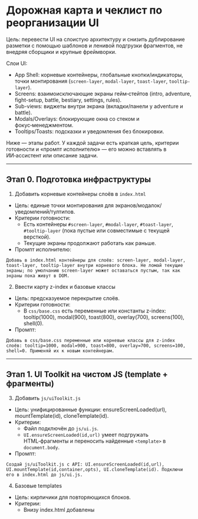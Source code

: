 # Дорожная карта и чеклист по реорганизации UI

Цель: перевести UI на слоистую архитектуру и снизить дублирование разметки с помощью шаблонов и ленивой подгрузки фрагментов, не внедряя сборщики и крупные фреймворки.

Слои UI:
- App Shell: корневые контейнеры, глобальные кнопки/индикаторы, точки монтирования (`screen-layer`, `modal-layer`, `toast-layer`, `tooltip-layer`).
- Screens: взаимоисключающие экраны гейм‑стейтов (intro, adventure, fight-setup, battle, bestiary, settings, rules).
- Sub-views: виджеты внутри экрана (вкладки/панели у adventure и battle).
- Modals/Overlays: блокирующие окна со стеком и фокус‑менеджментом.
- Tooltips/Toasts: подсказки и уведомления без блокировки.

Ниже — этапы работ. У каждой задачи есть краткая цель, критерии готовности и «промпт исполнителю» — его можно вставлять в ИИ‑ассистент или описание задачи.

---

## Этап 0. Подготовка инфраструктуры

1) Добавить корневые контейнеры слоёв в `index.html`
- Цель: единые точки монтирования для экранов/модалок/уведомлений/тултипов.
- Критерии готовности:
  - Есть контейнеры `#screen-layer`, `#modal-layer`, `#toast-layer`, `#tooltip-layer` (пока пустые или совместимые с текущей версткой).
  - Текущие экраны продолжают работать как раньше.
- Промпт исполнителю:
```
Добавь в index.html контейнеры для слоёв: screen-layer, modal-layer, toast-layer, tooltip-layer внутри корневого блока. Не ломай текущие экраны; по умолчанию screen-layer может оставаться пустым, так как экраны пока живут в DOM.
```

2) Ввести карту z-index и базовые классы
- Цель: предсказуемое перекрытие слоёв.
- Критерии готовности:
  - В `css/base.css` есть переменные или константы z-index: tooltip(1000), modal(900), toast(800), overlay(700), screens(100), shell(0).
- Промпт:
```
Добавь в css/base.css переменные или корневые классы для z-index слоёв: tooltip=1000, modal=900, toast=800, overlay=700, screens=100, shell=0. Применяй их к новым контейнерам.
```

---

## Этап 1. UI Toolkit на чистом JS (template + фрагменты)

3) Добавить `js/uiToolkit.js`
- Цель: унифицированные функции: ensureScreenLoaded(url), mountTemplate(id), cloneTemplate(id).
- Критерии:
  - Файл подключён до `js/ui.js`.
  - `UI.ensureScreenLoaded(id,url)` умеет подгружать HTML‑фрагменты и переносить найденные `<template>` в `document.body`.
- Промпт:
```
Создай js/uiToolkit.js с API: UI.ensureScreenLoaded(id,url), UI.mountTemplate(id,container,opts), UI.cloneTemplate(id). Подключи его в index.html до js/ui.js.
```

4) Базовые templates
- Цель: кирпичики для повторяющихся блоков.
- Критерии:
  - Внизу index.html добавлены <template> для: меню‑бар, шапка таблицы юнитов, группа кнопок, блок «загрузка файла».
- Промпт:
```
Добавь в конец index.html набор <template>: tpl-menu-bar, tpl-unit-table-head, tpl-button-row, tpl-file-input. Пока их не используем, просто подключи.
```

---

## Этап 2. Перенос экранов на фрагменты (ленивая подгрузка)

5) Экран «Правила»
- Цель: вынести в `fragments/rules.html`, загрузка через UI.ensureScreenLoaded.
- Критерии:
  - В index.html отсутствует блок #rules-screen.
  - showRules сначала грузит фрагмент, потом заполняет Markdown как сейчас.
- Промпт:
```
Вырежи #rules-screen из index.html в fragments/rules.html. Обнови showRules() так, чтобы перед showScreen('rules-screen') вызывался UI.ensureScreenLoaded('rules-screen','fragments/rules.html').
```

6) Экран «Бестиарий»
- Цель: аналогично вынести `#bestiary-screen` в `fragments/bestiary.html`.
- Критерии: экран работает, загрузка конфига/таблица рендерится как прежде.
- Промпт:
```
Перенеси #bestiary-screen в fragments/bestiary.html и обнови входную точку (showBestiary/backToIntroFromBestiary), чтобы перед переключением экрана выполнялась UI.ensureScreenLoaded('bestiary-screen','fragments/bestiary.html').
```

7) Экран «Настройки»
- Цель: вынести `#settings-screen` в `fragments/settings.html`.
- Критерии: инициализация настроек на показе экрана не сломана.
- Промпт:
```
Перенеси #settings-screen в fragments/settings.html. В showSettings() добавь await UI.ensureScreenLoaded(...). Убедись, что displaySettings() вызывается после загрузки фрагмента.
```

8) Экраны Adventure: setup/main/result
- Цель: вынести три экрана в соответствующие фрагменты.
- Критерии: весь текущий функционал adventure сохраняется.
- Промпт:
```
Перенеси #adventure-setup-screen, #adventure-screen, #adventure-result-screen в fragments/*.html. Обнови showAdventureSetup/showAdventure/showAdventureResult, чтобы сначала грузить фрагменты через UI.ensureScreenLoaded.
```

9) Экраны боя: fight-setup и battle
- Цель: вынести `#fight-screen` и `#battle-screen` в фрагменты.
- Критерии: старт боя из обоих режимов работает; кнопки/лог — как прежде.
- Промпт:
```
Перенеси #fight-screen и #battle-screen в fragments/*.html. Обнови showFight/showBattle/startBattle/proceedStartBattle — перед показом экрана грузить фрагмент.
```

---

## Этап 3. Замена дублирующихся блоков на templates

10) Меню‑бар
- Цель: использовать tpl-menu-bar вместо дубликатов.
- Критерии: все экраны используют один и тот же темплейт меню.
- Промпт:
```
Заменяй статические блоки «menu-bar» на монтирование UI.mountTemplate('tpl-menu-bar', target, { slots:{backLabel:'Главная'}, handlers:{back:showIntro} }).
```

11) Шапки таблиц и карточки юнитов
- Цель: унифицировать шапки и ячейки иконок.
- Критерии: bestiary/adventure таблицы используют общий темплейт.
- Промпт:
```
Внедри tpl-unit-table-head и используйте его при генерации таблиц в adventure.js и bestiary.js. Минимизируй ручную разметку thead в JS‑строках.
```

12) Компонент «Загрузка файла»
- Цель: единый вид и поведение в fight/adventure/bestiary.
- Критерии: все экраны используют один темплейт с параметрами label/id/accept.
- Промпт:
```
Создай tpl-file-input с label, кастомной кнопкой и input[type=file]. Применяй его в экранах конфигураций, прокидывая id и обработчики через opts.handlers.
```

---

## Этап 4. Модалки

13) Базовый модальный менеджер
- Цель: стек модалок, фокус‑трап, закрытие по Esc/клику вне.
- Критерии: API `UI.showModal(content, opts)`, `UI.confirm(message)`, `UI.alert(message)`.
- Промпт:
```
Реализуй модальный менеджер: контейнер в #modal-layer, стек окон, aria‑атрибуты, возврат фокуса после закрытия. Предоставь UI.showModal/UI.confirm/UI.alert.
```

14) Интеграция подтверждений
- Цель: заменить window.confirm на UI.confirm в risk‑операциях.
- Критерии: все подтверждения унифицированы.
- Промпт:
```
Найди confirm/alert в JS и замени на UI.confirm/UI.alert. Добавь неблокирующие версии с промисами.
```

---

## Этап 5. Toast и Tooltip

15) Toast‑уведомления
- Цель: UI.showToast(type, message, timeout).
- Критерии: success/error/info стили, очередь/автозакрытие.
- Промпт:
```
Добавь в UI.showToast(type,message,timeout) менеджер уведомлений с рендером в #toast-layer. Используй для статусов загрузки/сохранения.
```

16) Tooltip
- Цель: унифицированный тултип, позиционирование относительно курсора.
- Критерии: задержка появления, авто‑скрытие, не конфликтует с модалками.
- Промпт:
```
Реализуй UI.attachTooltip(el, content|fn, opts). Для юнитов в бою — использовать новый тултип или адаптировать текущую панель как закрепляемый тултип.
```

---

## Этап 6. Роутер и стейт‑машина

17) Централизованный роутер
- Цель: единая точка переключения экранов и саб‑вью.
- Критерии: `AppState.screen` + `AppState.subscreen`, события через eventBus.
- Промпт:
```
Добавь простой роутер: setScreen(name, params), setSubscreen(name, params). Переведи showIntro/showFight/showBattle/etc. на обращения к роутеру, который подгружает фрагменты через UI.ensureScreenLoaded и вызывает showScreen().
```

18) Саб‑вью у «Приключения»
- Цель: вкладки «Карта/Таверна/Магазин/Армия».
- Критерии: переключение без перезагрузки экрана, общий state.
- Промпт:
```
Добавь в adventure саб‑вью: карта, таверна, магазин, армия. Реализуй навигацию вкладками и отрисовку через templates. Данные берутся из adventureState.
```

---

## Этап 7. A11y, клавиатура, локализация

19) Доступность и клавиши
- Цель: Tab‑навигация, Esc закрывает модалку, Enter подтверждает.
- Критерии: aria‑ролями и фокус‑ловушки в модалках, role=tablist для вкладок.
- Промпт:
```
Добавь фокус‑менеджмент в модалки и aria‑атрибуты. Введи глобальные шорткаты: Esc (закрыть верхнюю модалку), ←→ (переключать вкладки), Enter (основное действие).
```

---

## Общий чеклист (отмечать по мере выполнения)

- [x] Этап 0.1: Контейнеры слоёв в index.html
- [x] Этап 0.2: Карта z-index в CSS
- [x] Этап 1.1: uiToolkit.js подключён и работает
- [x] Этап 1.2: Базовые templates добавлены
- [x] Этап 2.1: Rules → fragments
- [x] Этап 2.2: Bestiary → fragments
- [x] Этап 2.3: Settings → fragments
- [x] Этап 2.4: Adventure setup/main/result → fragments
- [x] Этап 2.5: Fight setup/Battle → fragments
- [x] Этап 3.1: Меню‑бар через template
- [x] Этап 3.2: Шапки таблиц/карточки юнитов через template
- [x] Этап 3.3: Компонент загрузки файла внедрён в экраны
- [x] Этап 4.1: Модальный менеджер
- [x] Этап 4.2: Замена confirm/alert
- [x] Этап 5.1: Toast‑уведомления
- [x] Этап 5.2: Tooltip‑система
- [x] Этап 6.1: Роутер/централизация showScreen
- [x] Этап 6.2: Саб‑вью у adventure
- [x] Этап 7.1: A11y и шорткаты

---

## Как пользоваться промптами
- Для каждой задачи возьми соответствующий «Промпт исполнителю», вставь его в описание задачи/чат ассистента и выполни изменения.
- После каждого шага проверь «Критерии готовности» и отметь пункт в чеклисте выше.
